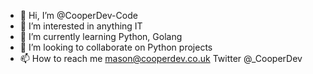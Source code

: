 - 👋 Hi, I’m @CooperDev-Code
- 👀 I’m interested in anything IT
- 🌱 I’m currently learning Python, Golang 
- 💞️ I’m looking to collaborate on Python projects
- 📫 How to reach me mason@cooperdev.co.uk
Twitter @_CooperDev

<!---
CooperDev-Code/CooperDev-Code is a ✨ special ✨ repository because its `README.md` (this file) appears on your GitHub profile.
You can click the Preview link to take a look at your changes.
--->
